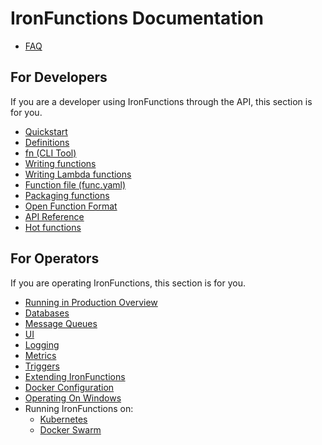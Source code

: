 # IronFunctions Documentation

* [FAQ](faq.md)

## For Developers

If you are a developer using IronFunctions through the API, this section is for you.

* [Quickstart](https://github.com/iron-io/functions#quickstart)
* [Definitions](definitions.md)
* [fn (CLI Tool)](/fn/README.md)
* [Writing functions](writing.md)
* [Writing Lambda functions](lambda/create.md)
* [Function file (func.yaml)](function-file.md)
* [Packaging functions](packaging.md)
* [Open Function Format](function-format.md)
* [API Reference](http://petstore.swagger.io/?url=https://raw.githubusercontent.com/iron-io/functions/master/docs/swagger.yml)
* [Hot functions](hot-functions.md)

## For Operators

If you are operating IronFunctions, this section is for you.

* [Running in Production Overview](operating/production.md)
* [Databases](databases/README.md)
* [Message Queues](mqs/README.md)
* [UI](operating/ui.md)
* [Logging](operating/logging.md)
* [Metrics](operating/metrics.md)
* [Triggers](operating/triggers.md)
* [Extending IronFunctions](operating/extending.md)
* [Docker Configuration](operating/docker.md)
* [Operating On Windows](operating/windows.md)
* Running IronFunctions on:
  * [Kubernetes](operating/kubernetes/README.md)
  * [Docker Swarm](operating/docker-swarm/README.md)


